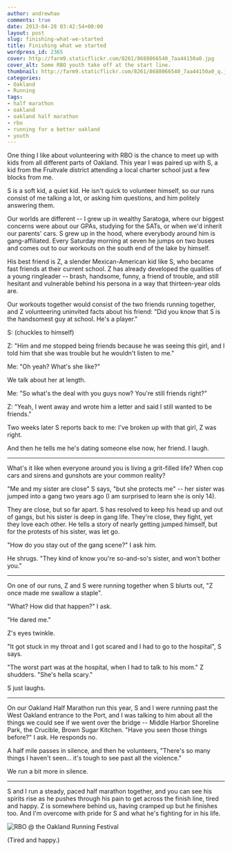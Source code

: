 ```yaml
---
author: andrewhao
comments: true
date: 2013-04-28 03:42:54+00:00
layout: post
slug: finishing-what-we-started
title: Finishing what we started
wordpress_id: 2365
cover: http://farm9.staticflickr.com/8261/8688066540_7aa44150a0.jpg
cover_alt: Some RBO youth take off at the start line.
thumbnail: http://farm9.staticflickr.com/8261/8688066540_7aa44150a0_q.jpg
categories:
- Oakland
- Running
tags:
- half marathon
- oakland
- oakland half marathon
- rbo
- running for a better oakland
- youth
---
```


One thing I like about volunteering with RBO is the chance to meet up with kids from all different parts of Oakland. This year I was paired up with S, a kid from the Fruitvale district attending a local charter school just a few blocks from me.

S is a soft kid, a quiet kid. He isn't quick to volunteer himself, so our runs consist of me talking a lot, or asking him questions, and him politely answering them.

Our worlds are different -- I grew up in wealthy Saratoga, where our biggest concerns were about our GPAs, studying for the SATs, or when we'd inherit our parents' cars. S grew up in the hood, where everybody around him is gang-affiliated. Every Saturday morning at seven he jumps on two buses and comes out to our workouts on the south end of the lake by himself.

His best friend is Z, a slender Mexican-American kid like S, who became fast friends at their current school. Z has already developed the qualities of a young ringleader -- brash, handsome, funny, a friend of trouble, and still hesitant and vulnerable behind his persona in a way that thirteen-year olds are.

Our workouts together would consist of the two friends running together, and Z volunteering uninvited facts about his friend: "Did you know that S is the handsomest guy at school. He's a player."

S: (chuckles to himself)

Z: "Him and me stopped being friends because he was seeing this girl, and I told him that she was trouble but he wouldn't listen to me."

Me: "Oh yeah? What's she like?"

We talk about her at length.

Me: "So what's the deal with you guys now? You're still friends right?"

Z: "Yeah, I went away and wrote him a letter and said I still wanted to be friends."

Two weeks later S reports back to me: I've broken up with that girl, Z was right.

And then he tells me he's dating someone else now, her friend. I laugh.

---

What's it like when everyone around you is living a grit-filled life? When cop cars and sirens and gunshots are your common reality?

"Me and my sister are close" S says, "but she protects me" -- her sister was jumped into a gang two years ago (I am surprised to learn she is only 14).

They are close, but so far apart. S has resolved to keep his head up and out of gangs, but his sister is deep in gang life. They're close, they fight, yet they love each other. He tells a story of nearly getting jumped himself, but for the protests of his sister, was let go.

"How do you stay out of the gang scene?" I ask him.

He shrugs. "They kind of know you're so-and-so's sister, and won't bother you."

---

On one of our runs, Z and S were running together when S blurts out, "Z once made me swallow a staple".

"What? How did that happen?" I ask.

"He dared me."

Z's eyes twinkle.

"It got stuck in my throat and I got scared and I had to go to the hospital", S says.

"The worst part was at the hospital, when I had to talk to his mom." Z shudders. "She's hella scary."

S just laughs.

---

On our Oakland Half Marathon run this year, S and I were running past the West Oakland entrance to the Port, and I was talking to him about all the things we could see if we went over the bridge -- Middle Harbor Shoreline Park, the Crucible, Brown Sugar Kitchen. "Have you seen those things before?" I ask. He responds no.

A half mile passes in silence, and then he volunteers, "There's so many things I haven't seen... it's tough to see past all the violence."

We run a bit more in silence.

---

S and I run a steady, paced half marathon together, and you can see his spirits rise as he pushes through his pain to get across the finish line, tired and happy. Z is somewhere behind us, having cramped up but he finishes too. And I'm overcome with pride for S and what he's fighting for in his life.

<img alt="RBO @ the Oakland Running Festival" src="http://farm9.staticflickr.com/8398/8687014789_9d7f600e8d.jpg" />
<p>(Tired and happy.)</p>
